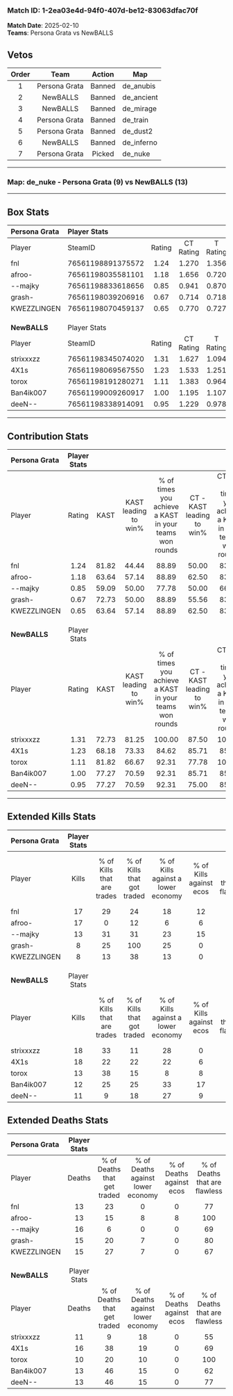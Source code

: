 ### Match ID: 1-2ea03e4d-94f0-407d-be12-83063dfac70f  
**Match Date**: 2025-02-10  
**Teams**: Persona Grata vs NewBALLS  

## Vetos  

| Order | Team | Action | Map |
| :---: | :--: | :----: | --- |
| 1 | Persona Grata | Banned | de_anubis |
| 2 | NewBALLS | Banned | de_ancient |
| 3 | NewBALLS | Banned | de_mirage |
| 4 | Persona Grata | Banned | de_train |
| 5 | Persona Grata | Banned | de_dust2 |
| 6 | NewBALLS | Banned | de_inferno |
| 7 | Persona Grata | Picked | de_nuke |

---  

### **Map**: de_nuke - Persona Grata (9) vs NewBALLS (13)  
---  

## Box Stats  

| **Persona Grata** | Player Stats      |        |           |          |       |       |       |         |        |      |     |
| :- | :- | :-: | :-: | :-: | :-: | :-: | :-: | :-: | :-: | :-: | :-: |
| Player            | SteamID           | Rating | CT Rating | T Rating | KAST  |  ADR  | Kills | Assists | Deaths | K/D  | HS% |
| fnl               | 76561198891375572 |  1.24  |   1.270   |  1.356   | 81.82 | 68.8  |  17   |    1    |   13   | 1.31 | 70  |
| afroo-            | 76561198035581101 |  1.18  |   1.656   |  0.720   | 63.64 | 87.3  |  17   |    5    |   13   | 1.31 | 29  |
| --majky           | 76561198833618656 |  0.85  |   0.941   |  0.870   | 59.09 | 67.8  |  13   |    4    |   16   | 0.81 | 61  |
| grash-            | 76561198039206916 |  0.67  |   0.714   |  0.718   | 72.73 | 34.5  |   8   |    3    |   15   | 0.53 | 62  |
| KWEZZLINGEN       | 76561198070459137 |  0.65  |   0.770   |  0.727   | 63.64 | 49.6  |   8   |    4    |   15   | 0.53 | 75  |
|                   |                   |        |           |          |       |       |       |         |        |      |     |
|                   |                   |        |           |          |       |       |       |         |        |      |     |
|                   |                   |        |           |          |       |       |       |         |        |      |     |
| **NewBALLS**      | Player Stats      |        |           |          |       |       |       |         |        |      |     |
| Player            | SteamID           | Rating | CT Rating | T Rating | KAST  |  ADR  | Kills | Assists | Deaths | K/D  | HS% |
| strixxxzz         | 76561198345074020 |  1.31  |   1.627   |  1.094   | 72.73 | 84.3  |  18   |    2    |   11   | 1.64 | 61  |
| 4X1s              | 76561198069567550 |  1.23  |   1.533   |  1.251   | 68.18 | 103.9 |  18   |    5    |   16   | 1.13 | 61  |
| torox             | 76561198191280271 |  1.11  |   1.383   |  0.964   | 81.82 | 55.9  |  13   |    0    |   10   | 1.30 | 38  |
| Ban4ik007         | 76561199009260917 |  1.00  |   1.195   |  1.107   | 77.27 | 59.6  |  12   |    6    |   13   | 0.92 | 50  |
| deeN--            | 76561198338914091 |  0.95  |   1.229   |  0.978   | 77.27 | 56.6  |  11   |    5    |   13   | 0.85 | 45  |
---  

## Contribution Stats  

| **Persona Grata** | Player Stats |       |                      |                                                        |                           |                                                             |                          |                                                            |
| :- | :-: | :-: | :-: | :-: | :-: | :-: | :-: | :-: |
| Player            |    Rating    | KAST  | KAST leading to win% | % of times you achieve a KAST in your teams won rounds | CT - KAST leading to win% | CT - % of times you achieve a KAST in your teams won rounds | T - KAST leading to win% | T - % of times you achieve a KAST in your teams won rounds |
| fnl               |     1.24     | 81.82 |        44.44         |                         88.89                          |           50.00           |                            83.33                            |          37.50           |                           100.00                           |
| afroo-            |     1.18     | 63.64 |        57.14         |                         88.89                          |           62.50           |                            83.33                            |          50.00           |                           100.00                           |
| --majky           |     0.85     | 59.09 |        50.00         |                         77.78                          |           50.00           |                            66.67                            |          50.00           |                           100.00                           |
| grash-            |     0.67     | 72.73 |        50.00         |                         88.89                          |           55.56           |                            83.33                            |          42.86           |                           100.00                           |
| KWEZZLINGEN       |     0.65     | 63.64 |        57.14         |                         88.89                          |           62.50           |                            83.33                            |          50.00           |                           100.00                           |
|                   |              |       |                      |                                                        |                           |                                                             |                          |                                                            |
|                   |              |       |                      |                                                        |                           |                                                             |                          |                                                            |
|                   |              |       |                      |                                                        |                           |                                                             |                          |                                                            |
| **NewBALLS**      | Player Stats |       |                      |                                                        |                           |                                                             |                          |                                                            |
| Player            |    Rating    | KAST  | KAST leading to win% | % of times you achieve a KAST in your teams won rounds | CT - KAST leading to win% | CT - % of times you achieve a KAST in your teams won rounds | T - KAST leading to win% | T - % of times you achieve a KAST in your teams won rounds |
| strixxxzz         |     1.31     | 72.73 |        81.25         |                         100.00                         |           87.50           |                           100.00                            |          75.00           |                           100.00                           |
| 4X1s              |     1.23     | 68.18 |        73.33         |                         84.62                          |           85.71           |                            85.71                            |          62.50           |                           83.33                            |
| torox             |     1.11     | 81.82 |        66.67         |                         92.31                          |           77.78           |                           100.00                            |          55.56           |                           83.33                            |
| Ban4ik007         |     1.00     | 77.27 |        70.59         |                         92.31                          |           85.71           |                            85.71                            |          60.00           |                           100.00                           |
| deeN--            |     0.95     | 77.27 |        70.59         |                         92.31                          |           75.00           |                            85.71                            |          66.67           |                           100.00                           |
---  

## Extended Kills Stats  

| **Persona Grata** | Player Stats |                            |                            |                                    |                         |                              |                                 |                                       |                    |           |
| :- | :-: | :-: | :-: | :-: | :-: | :-: | :-: | :-: | :-: | :-: |
| Player            |    Kills     | % of Kills that are trades | % of Kills that got traded | % of Kills against a lower economy | % of Kills against ecos | % of Kills that are flawless | % of Kills that are close duels | % of Kills that are assisted by flash | Pistol Round Kills | AWP Kills |
| fnl               |      17      |             29             |             24             |                 18                 |           12            |              76              |                0                |                   0                   |         0          |     3     |
| afroo-            |      17      |             0              |             12             |                 6                  |            6            |              71              |                6                |                   0                   |         14         |     0     |
| --majky           |      13      |             31             |             31             |                 23                 |           15            |              69              |                0                |                   0                   |         0          |     2     |
| grash-            |      8       |             25             |            100             |                 25                 |            0            |              75              |                0                |                  13                   |         0          |     0     |
| KWEZZLINGEN       |      8       |             13             |             38             |                 13                 |            0            |              63              |               13                |                   0                   |         0          |     1     |
|                   |              |                            |                            |                                    |                         |                              |                                 |                                       |                    |           |
|                   |              |                            |                            |                                    |                         |                              |                                 |                                       |                    |           |
|                   |              |                            |                            |                                    |                         |                              |                                 |                                       |                    |           |
| **NewBALLS**      | Player Stats |                            |                            |                                    |                         |                              |                                 |                                       |                    |           |
| Player            |    Kills     | % of Kills that are trades | % of Kills that got traded | % of Kills against a lower economy | % of Kills against ecos | % of Kills that are flawless | % of Kills that are close duels | % of Kills that are assisted by flash | Pistol Round Kills | AWP Kills |
| strixxxzz         |      18      |             33             |             11             |                 28                 |            0            |              67              |                6                |                   0                   |         0          |     4     |
| 4X1s              |      18      |             22             |             22             |                 22                 |            6            |              72              |                6                |                   6                   |         2          |     0     |
| torox             |      13      |             38             |             15             |                 8                  |            8            |              77              |                0                |                   0                   |         6          |     0     |
| Ban4ik007         |      12      |             25             |             25             |                 33                 |           17            |              75              |                8                |                   0                   |         0          |     2     |
| deeN--            |      11      |             9              |             18             |                 27                 |            9            |             100              |                0                |                   9                   |         0          |     0     |
## Extended Deaths Stats  

| **Persona Grata** | Player Stats |                             |                                   |                          |                               |                            |                           |               |
| :- | :-: | :-: | :-: | :-: | :-: | :-: | :-: | :-: |
| Player            |    Deaths    | % of Deaths that get traded | % of Deaths against lower economy | % of Deaths against ecos | % of Deaths that are flawless | % of Deaths that are close | % of Deaths while blinded | Deaths to AWP |
| fnl               |      13      |             23              |                 0                 |            0             |              77               |             8              |            15             |       2       |
| afroo-            |      13      |             15              |                 8                 |            8             |              100              |             0              |             0             |       2       |
| --majky           |      16      |              6              |                 0                 |            0             |              69               |             6              |             0             |       2       |
| grash-            |      15      |             20              |                 7                 |            0             |              80               |             0              |             0             |       2       |
| KWEZZLINGEN       |      15      |             27              |                 7                 |            0             |              67               |             7              |             0             |       0       |
|                   |              |                             |                                   |                          |                               |                            |                           |               |
|                   |              |                             |                                   |                          |                               |                            |                           |               |
|                   |              |                             |                                   |                          |                               |                            |                           |               |
| **NewBALLS**      | Player Stats |                             |                                   |                          |                               |                            |                           |               |
| Player            |    Deaths    | % of Deaths that get traded | % of Deaths against lower economy | % of Deaths against ecos | % of Deaths that are flawless | % of Deaths that are close | % of Deaths while blinded | Deaths to AWP |
| strixxxzz         |      11      |              9              |                18                 |            0             |              55               |             9              |             0             |       1       |
| 4X1s              |      16      |             38              |                19                 |            0             |              69               |             6              |             0             |       5       |
| torox             |      10      |             20              |                10                 |            0             |              100              |             0              |             0             |       3       |
| Ban4ik007         |      13      |             46              |                15                 |            0             |              62               |             0              |             0             |       2       |
| deeN--            |      13      |             46              |                15                 |            0             |              77               |             0              |             8             |       3       |
